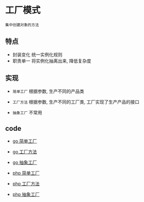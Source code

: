 # 工厂模式

    集中创建对象的方法

## 特点

- 封装变化 统一实例化规则
- 职责单一 将实例化抽离出来, 降低复杂度

## 实现

- `简单工厂` 根据参数, 生产不同的产品类

- `工厂方法` 根据参数, 生产不同的工厂类, 工厂实现了生产产品的接口

- `抽象工厂` 不常用

## code

- [go 简单工厂](src/go/dp/factory-simple.go)
- [go 工厂方法](src/go/dp/factory-method.go)
- [go 抽象工厂](src/go/dp/factory-abstract.go)

- [php 简单工厂](src/php_design_patterns/simple_factory/simple_factory.php)
- [php 工厂方法](src/php_design_patterns/factory_method/factory_method.php)
- [php 抽象工厂](src/php_design_patterns/abstract_factory/abstract_factory.php)
